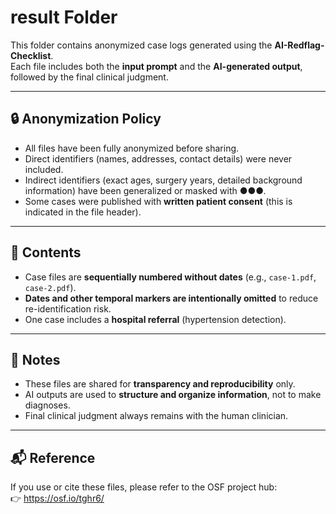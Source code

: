 # result Folder

This folder contains anonymized case logs generated using the **AI-Redflag-Checklist**.  
Each file includes both the **input prompt** and the **AI-generated output**, followed by the final clinical judgment.

---

## 🔒 Anonymization Policy
- All files have been fully anonymized before sharing.  
- Direct identifiers (names, addresses, contact details) were never included.  
- Indirect identifiers (exact ages, surgery years, detailed background information) have been generalized or masked with ●●●.  
- Some cases were published with **written patient consent** (this is indicated in the file header).

---

## 📂 Contents
- Case files are **sequentially numbered without dates** (e.g., `case-1.pdf`, `case-2.pdf`).  
- **Dates and other temporal markers are intentionally omitted** to reduce re-identification risk.  
- One case includes a **hospital referral** (hypertension detection).

---

## 🧾 Notes
- These files are shared for **transparency and reproducibility** only.  
- AI outputs are used to **structure and organize information**, not to make diagnoses.  
- Final clinical judgment always remains with the human clinician.

---

## 📬 Reference
If you use or cite these files, please refer to the OSF project hub:  
👉 https://osf.io/tghr6/

